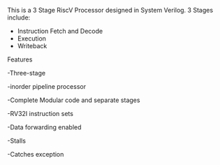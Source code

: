 
This is a 3 Stage RiscV Processor designed in System Verilog. 
3 Stages include:
- Instruction Fetch and Decode
- Execution
- Writeback


Features

-Three-stage 

-inorder pipeline processor

-Complete Modular code and separate stages

-RV32I instruction sets

-Data forwarding enabled

-Stalls

-Catches exception



